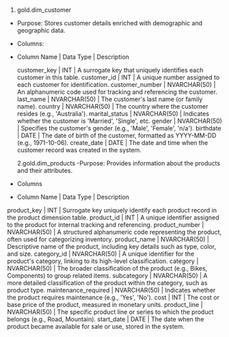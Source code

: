 1. gold.dim_customer

- Purpose: Stores customer details enriched with demographic and geographic data.
- Columns:
- Column Name     | Data Type    | Description

  customer_key    | INT          | A surrogate key that uniquely identifies each customer in this table.
  customer_id     |  INT         | A unique number assigned to each customer for identification.
  customer_number | NVARCHAR(50) | An alphanumeric code used for tracking and referencing the customer.
  last_name       | NVARCHAR(50) | The customer's last name (or family name).
  country         | NVARCHAR(50) | The country where the customer resides (e.g., 'Australia').
  marital_status  | NVARCHAR(50) | Indicates whether the customer is 'Married', 'Single', etc.
  gender          | NVARCHAR(50) | Specifies the customer's gender (e.g., 'Male', 'Female', 'n/a').
  birthdate       | DATE         | The date of birth of the customer, formatted as YYYY-MM-DD (e.g., 1971-10-06).
  create_date     | DATE         | The date and time when the customer record was created in the system.

  2.gold.dim_products
-Purpose: Provides information about the products and their attributes.
- Columns
- Column Name         | Data Type    | Description

 product_key          | INT          | Surrogate key uniquely identify each product record in the product dimension table.
 product_id           | INT          | A unique identifier assigned to the product for internal tracking and referencing.
 product_number       | NVARCHAR(50) | A structured alphanumeric code representing the product, often used for categorizing inventory.
 product_name         | NVARCHAR(50) | Descriptive name of the product, including key details such as type, color, and size.
 category_id          | NVARCHAR(50) | A unique identifier for the product's category, linking to its high-level classification.
 category             | NVARCHAR(50) | The broader classification of the product (e.g., Bikes, Components) to group related items.
 subcategory          | NVARCHAR(50) | A more detailed classification of the product within the category, such as product type.
 maintenance_required | NVARCHAR(50) | Indicates whether the product requires maintenance (e.g., 'Yes', 'No').
 cost                 | INT          | The cost or base price of the product, measured in monetary units.
 product_line         | NVARCHAR(50) | The specific product line or series to which the product belongs (e.g., Road, Mountain).
 start_date           | DATE         | The date when the product became available for sale or use, stored in the system.


 


